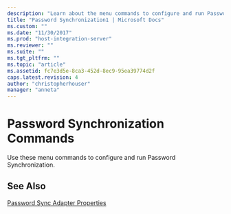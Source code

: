 ```yaml
---
description: "Learn about the menu commands to configure and run Password Synchronization."
title: "Password Synchronization1 | Microsoft Docs"
ms.custom: ""
ms.date: "11/30/2017"
ms.prod: "host-integration-server"
ms.reviewer: ""
ms.suite: ""
ms.tgt_pltfrm: ""
ms.topic: "article"
ms.assetid: fc7e3d5e-8ca3-452d-8ec9-95ea39774d2f
caps.latest.revision: 4
author: "christopherhouser"
manager: "anneta"
---
```

# Password Synchronization Commands

Use these menu commands to configure and run Password Synchronization.  
  
## See Also
  
[Password Sync Adapter Properties](../core/password-sync-adapter-properties2.md)
